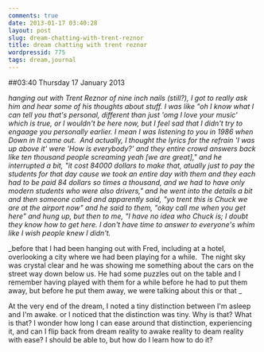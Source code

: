 ```yaml
---
comments: true
date: 2013-01-17 03:40:28
layout: post
slug: dream-chatting-with-trent-reznor
title: dream chatting with trent reznor
wordpressid: 775
tags: dream,journal
---
```


##03:40 Thursday 17 January 2013

_hanging out with Trent Reznor of nine inch nails (still?), I got to really ask him and hear some of his thoughts about stuff. I was like "oh I know what I can tell you that's personal, different than just 'omg I love your music' which is true, or I wouldn't be here now, but I feel sad that I didn't try to engaage you personally earlier. I mean I was listening to you in 1986 when Down in It came out.  And actually, I thought the lyrics for the refrain 'I was up above it' were 'How is everybody?' and they entire crowd answers back like ten thousand people screaming yeah [we are great]," and he interrupted a bit, "it cost 84000 dollars to make that, atually just to pay the students for that day cause we took an entire day with them and they each had to be paid 84 dollars so times a thousand, and we had to have only modern students who were also drivers," and he went into the details a bit and then someone called and apparently said, "yo trent this is Chuck we are at the airport now" and he said to them, "okay call me when you get here" and hung up, but then to me, "I have no idea who Chuck is; I doubt they know how to get here. I don't have time to answer to everyone's whim like I wish people knew I didn't._

_before that I had been hanging out with Fred, including at a hotel, overlooking a city where we had been playing for a while.  The night sky was crystal clear and he was showing me something about the cars on the street way down below us. He had some puzzles out on the table and I remember having played with them for a while before he had to put them away, but before he put them away, we were talking about this or that _

At the very end of the dream, I noted a tiny distinction between I'm asleep and I'm awake. or I noticed that the distinction was tiny. Why is that? What is that? I wonder how long I can ease around that distinction, experiencing it, and can I flip back from dream reality to awake reality to deam reality with ease? I should be able to, but how do I learn how to do it?
